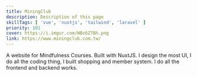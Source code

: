 ```yaml
---
title: MiningClub
description: Description of this page
skillTags: [ 'vue', 'nuxtjs', 'tailwind', 'laravel' ]
priority: 101
cover: https://i.imgur.com/WBv6Z7Bh.png
link: https://www.miningclub.com.tw/
---
```

A website for Mindfulness Courses. Built with NuxtJS. I design the most UI, I do all the coding thing, I built shopping and member system. I do all the frontend and backend works.
